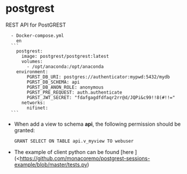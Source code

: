 # postgrest
REST API for PostGREST



      - Docker-compose.yml
        en
      ```
        postgrest:
          image: postgrest/postgrest:latest
          volumes:
            - /opt/anaconda:/opt/anaconda
        environment:
            PGRST_DB_URI: postgres://authenticator:mypwd:5432/mydb
            PGRST_DB_SCHEMA: api 
            PGRST_DB_ANON_ROLE: anonymous
            PGRST_PRE_REQUEST: auth.authenticate
            PGRST_JWT_SECRET: "fdafgagdfdfaqr2rr@d/JQPi&c99!!8(#!!="  
          networks:
            nifinet:
      ```

- When add a view to schema **api**, the following permission should be granted:

  ```
  GRANT SELECT ON TABLE api.v_myview TO webuser
  ```

- The example of client python can be found [here ](<https://github.com/monacoremo/postgrest-sessions-example/blob/master/tests.py)


